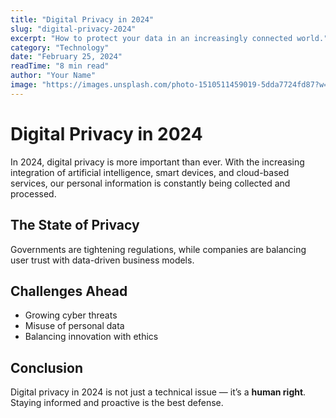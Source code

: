 ```yaml
---
title: "Digital Privacy in 2024"
slug: "digital-privacy-2024"
excerpt: "How to protect your data in an increasingly connected world."
category: "Technology"
date: "February 25, 2024"
readTime: "8 min read"
author: "Your Name"
image: "https://images.unsplash.com/photo-1510511459019-5dda7724fd87?w=1200&h=600&fit=crop"
---
```


# Digital Privacy in 2024  

In 2024, digital privacy is more important than ever. With the increasing integration of artificial intelligence, smart devices, and cloud-based services, our personal information is constantly being collected and processed.  

## The State of Privacy  
Governments are tightening regulations, while companies are balancing user trust with data-driven business models.  

## Challenges Ahead  
- Growing cyber threats  
- Misuse of personal data  
- Balancing innovation with ethics  

## Conclusion  
Digital privacy in 2024 is not just a technical issue — it’s a **human right**. Staying informed and proactive is the best defense.
